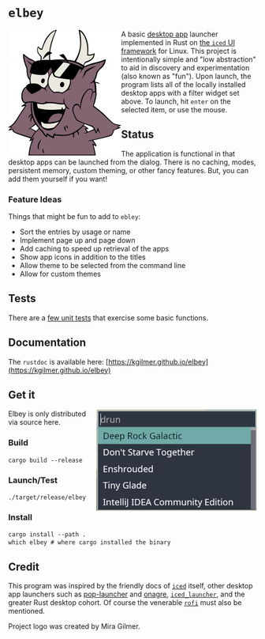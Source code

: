 # `elbey`

<img align="left" src="elbey.svg" alt="logo">

A basic [desktop app](https://www.freedesktop.org/wiki/Specifications/desktop-entry-spec/) launcher implemented in Rust on [the `iced` UI framework](https://github.com/iced-rs/iced) for Linux.  This project is intentionally simple and "low abstraction" to aid in discovery and experimentation (also known as "fun").  Upon launch, the program lists all of the locally installed desktop apps with a filter widget set above.  To launch, hit `enter` on the selected item, or use the mouse.

## Status

The application is functional in that desktop apps can be launched from the dialog.  There is no caching, modes, persistent memory, custom theming, or other fancy features.  But, you can add them yourself if you want!

### Feature Ideas

Things that might be fun to add to `ebley`:

* Sort the entries by usage or name
* Implement page up and page down
* Add caching to speed up retrieval of the apps
* Show app icons in addition to the titles
* Allow theme to be selected from the command line
* Allow for custom themes

## Tests

There are a [few unit tests](https://github.com/kgilmer/elbey/blob/main/src/app.rs#L234) that exercise some basic functions.

## Documentation

The `rustdoc` is available here: [https://kgilmer.github.io/elbey](https://kgilmer.github.io/elbey)

## Get it

<img align="right" src="screenshot.png" alt="Screenshot">

Elbey is only distributed via source here.

### Build

```shell
cargo build --release
```

### Launch/Test

```shell
./target/release/elbey
```

### Install

```shell
cargo install --path .
which elbey # where cargo installed the binary
```

## Credit

This program was inspired by the friendly docs of [`iced`](https://github.com/iced-rs/iced) itself, other desktop app launchers such as [pop-launcher](https://github.com/pop-os/launcher) and [onagre](https://github.com/onagre-launcher/onagre), [`iced_launcher`](https://github.com/Decodetalkers/iced_launcher), and the greater Rust desktop cohort.  Of course the venerable [`rofi`](https://github.com/davatorium/rofi) must also be mentioned.

Project logo was created by Mira Gilmer.
